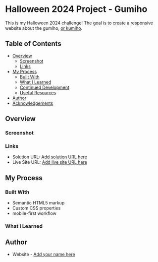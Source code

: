 # Halloween 2024 Project - Gumiho

This is my Halloween 2024 challenge! The goal is to create a responsive website about the gumiho, [or kumiho](https://en.wikipedia.org/wiki/Kumiho). 

## Table of Contents
- [Overview](#overview)
  - [Screenshot](#screenshot)
  - [Links](#links)
- [My Process](#my-process)
  - [Built With](#built-with)
  - [What I Learned](#what-i-learned)
  - [Continued Development](#continued-development)
  - [Useful Resources](#useful-resources)
- [Author](#author)
- [Acknowledgements](#acknowledgements)

## Overview

### Screenshot

### Links

- Solution URL: [Add solution URL here](https://your-solution-url.com)
- Live Site URL: [Add live site URL here](https://your-live-site-url.com)

## My Process

### Built With

- Semantic HTML5 markup
- Custom CSS properties
- mobile-first workflow

### What I Learned

## Author

- Website - [Add your name here](https://www.your-site.com)